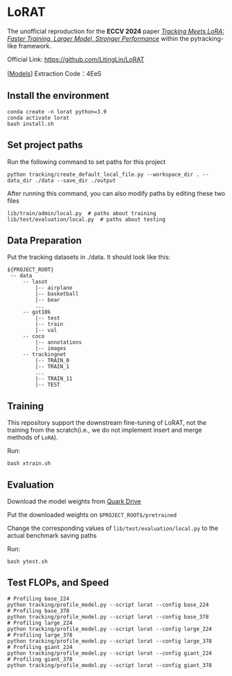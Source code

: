 # LoRAT
The unofficial reproduction for the **ECCV 2024** paper [_Tracking Meets LoRA: Faster Training, Larger
Model, Stronger Performance_](https://www.ecva.net/papers/eccv_2024/papers_ECCV/papers/00113.pdf) within the pytracking-like framework.  

Official Link: https://github.com/LitingLin/LoRAT

[[Models](https://pan.quark.cn/s/e71acbd77f77)] Extraction Code：4EeS  

## Install the environment
```
conda create -n lorat python=3.9
conda activate lorat
bash install.sh
```


## Set project paths
Run the following command to set paths for this project
```
python tracking/create_default_local_file.py --workspace_dir . --data_dir ./data --save_dir ./output
```
After running this command, you can also modify paths by editing these two files
```
lib/train/admin/local.py  # paths about training
lib/test/evaluation/local.py  # paths about testing
```

## Data Preparation
Put the tracking datasets in ./data. It should look like this:
   ```
   ${PROJECT_ROOT}
    -- data
        -- lasot
            |-- airplane
            |-- basketball
            |-- bear
            ...
        -- got10k
            |-- test
            |-- train
            |-- val
        -- coco
            |-- annotations
            |-- images
        -- trackingnet
            |-- TRAIN_0
            |-- TRAIN_1
            ...
            |-- TRAIN_11
            |-- TEST
   ```


## Training
This repository support the downstream fine-tuning of LoRAT, not the training from the scratch(i.e., we do not implement insert and merge methods of `LoRA`).  

Run:
```
bash xtrain.sh
```

## Evaluation
Download the model weights from [Quark Drive](https://pan.quark.cn/s/e71acbd77f77) 

Put the downloaded weights on `$PROJECT_ROOT$/pretrained`

Change the corresponding values of `lib/test/evaluation/local.py` to the actual benchmark saving paths

Run:
```
bash ytest.sh
```


## Test FLOPs, and Speed
```
# Profiling base_224
python tracking/profile_model.py --script lorat --config base_224
# Profiling base_378
python tracking/profile_model.py --script lorat --config base_378
# Profiling large_224
python tracking/profile_model.py --script lorat --config large_224
# Profiling large_378
python tracking/profile_model.py --script lorat --config large_378
# Profiling giant_224
python tracking/profile_model.py --script lorat --config giant_224
# Profiling giant_378
python tracking/profile_model.py --script lorat --config giant_378
```
